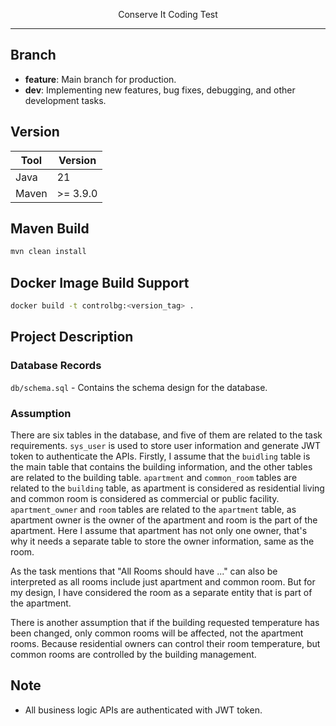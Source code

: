 
<div align="center">

<p>Conserve It Coding Test</p>

</div>

---

## Branch

- **feature**: Main branch for production.
- **dev**: Implementing new features, bug fixes, debugging, and other development tasks.

## Version

| Tool                        | Version   |
|-----------------------------|-----------|
| Java                        | 21        |
| Maven                       | \>= 3.9.0 |

## Maven Build

```bash
mvn clean install
```

## Docker Image Build Support

```bash
docker build -t controlbg:<version_tag> . 
```

## Project Description

### Database Records

`db/schema.sql` - Contains the schema design for the database.

### Assumption

There are six tables in the database, and five of them are related to the task requirements.
`sys_user` is used to store user information and generate JWT token to authenticate the APIs. 
Firstly, I assume that the `buidling` table is the main table that contains the building information, and the other tables are related to the building table.
`apartment` and `common_room` tables are related to the `building` table, as apartment is considered as residential living and common room is considered as commercial or public facility.
`apartment_owner` and `room` tables are related to the `apartment` table, as apartment owner is the owner of the apartment and room is the part of the apartment. Here I assume that apartment has not only one owner, that's why it needs a separate table to store the owner information, same as the room.

As the task mentions that "All Rooms should have ..." can also be interpreted as all rooms include just apartment and common room. But for my design, I have considered the room as a separate entity that is part of the apartment.

There is another assumption that if the building requested temperature has been changed, only common rooms will be affected, not the apartment rooms. Because residential owners can control their room temperature, but common rooms are controlled by the building management.

## Note

- All business logic APIs are authenticated with JWT token.